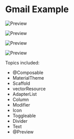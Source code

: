 # Gmail Example

![Preview](screenshot/001.png)

![Preview](screenshot/002.png)

![Preview](screenshot/003.png)

![Preview](screenshot/004.png)

Topics included:

* @Composable
* MaterialTheme
* Scaffold
* vectorResource
* AdapterList
* Column
* Modifier
* Icon
* Toggleable
* Divider
* Text
* @Preview